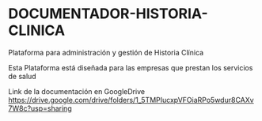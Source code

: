 # DOCUMENTADOR-HISTORIA-CLINICA
Plataforma para administración y gestión de Historia Clínica

Esta Plataforma está diseñada para las empresas que prestan los servicios de salud

Link de la documentación en GoogleDrive https://drive.google.com/drive/folders/1_5TMPIucxpVFOiaRPo5wdur8CAXv7W8c?usp=sharing
